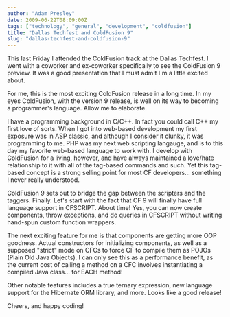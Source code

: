 ```yaml
---
author: "Adam Presley"
date: 2009-06-22T08:09:00Z
tags: ["technology", "general", "development", "coldfusion"]
title: "Dallas Techfest and ColdFusion 9"
slug: "dallas-techfest-and-coldfusion-9"
---
```


This last Friday I attended the ColdFusion track at the Dallas Techfest.
I went with a coworker and ex-coworker specifically to see the
ColdFusion 9 preview. It was a good presentation that I must admit I'm a
little excited about.

For me, this is the most exciting ColdFusion release in a long time. In
my eyes ColdFusion, with the version 9 release, is well on its way to
becoming a programmer's language. Allow me to elaborate.

I have a programming background in C/C++. In fact you
could call C++ my first love of sorts. When I got into web-based
development my first exposure was in ASP classic, and although I
consider it clunky, it was programming to me. PHP was my next web
scripting langauge, and is to this day my favorite web-based language to
work with. I develop with ColdFusion for a living, however, and have
always maintained a love/hate relationship to it with all of the
tag-based commands and such. Yet this tag-based concept is a strong
selling point for most CF developers... something I never really
understood.

ColdFusion 9 sets out to bridge the gap between the scripters and the
taggers. Finally. Let's start with the fact that CF 9 will finally have
full language support in CFSCRIPT. About time! Yes, you can now create
components, throw exceptions, and do queries in CFSCRIPT without writing
hand-spun custom function wrappers.

The next exciting feature for me is that components are getting more OOP
goodness. Actual constructors for initializing components, as well as a
supposed "strict" mode on CFCs to force CF to compile them as POJOs
(Plain Old Java Objects). I can only see this as a performance benefit,
as the current cost of calling a method on a CFC involves instantiating
a compiled Java class... for EACH method!

Other notable features includes a true ternary expression, new language
support for the Hibernate ORM library, and more. Looks like a good
release!

Cheers, and happy coding!
